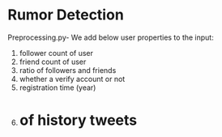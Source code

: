 # Rumor Detection
Preprocessing.py- We add below user properties to the input:
1) follower count of user
2) friend count of user
3) ratio of followers and friends
4) whether a verify account or not
5)  registration time (year)
6) # of history tweets
